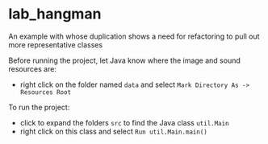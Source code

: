 # lab_hangman

An example with whose duplication shows a need for refactoring to pull out more representative classes

Before running the project, let Java know where the image and sound resources are:
 * right click on the folder named ```data``` and select ```Mark Directory As -> Resources Root```

To run the project:
 * click to expand the folders ```src``` to find the Java class ```util.Main```
 * right click on this class and select ```Run util.Main.main()```

